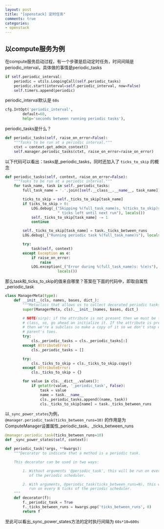 ```yaml
---
layout: post
title: "[openstack] 定时任务"
comments: true
categories:
- openstack
---
```


以compute服务为例
----------------

在compute服务启动过程，有一个步骤是启动定时任务，时间间隔是periodic\_interval，具体做的事情是periodic_tasks

```python
if self.periodic_interval:
	periodic = utils.LoopingCall(self.periodic_tasks)
	periodic.start(interval=self.periodic_interval, now=False)
	self.timers.append(periodic)
```

periodic_interval默认是 `60s`

```python
cfg.IntOpt('periodic_interval',
		default=60,
		help='seconds between running periodic tasks'),
```

periodic_tasks是什么？

```python
def periodic_tasks(self, raise_on_error=False):
	"""Tasks to be run at a periodic interval."""
	ctxt = context.get_admin_context()
	self.manager.periodic_tasks(ctxt, raise_on_error=raise_on_error)
```

以下代码可以看出：tasks是\_periodic\_tasks，同时还加入了 `ticks_to_skip` 的概念

```python
def periodic_tasks(self, context, raise_on_error=False):
	"""Tasks to be run at a periodic interval."""
	for task_name, task in self._periodic_tasks:
		full_task_name = '.'.join([self.__class__.__name__, task_name])

		ticks_to_skip = self._ticks_to_skip[task_name]
		if ticks_to_skip > 0:
			LOG.debug(_("Skipping %(full_task_name)s, %(ticks_to_skip)s"
						" ticks left until next run"), locals())
			self._ticks_to_skip[task_name] -= 1
			continue

		self._ticks_to_skip[task_name] = task._ticks_between_runs
		LOG.debug(_("Running periodic task %(full_task_name)s"), locals())

		try:
			task(self, context)
		except Exception as e:
			if raise_on_error:
				raise
			LOG.exception(_("Error during %(full_task_name)s: %(e)s"),
						locals())
```

那么task和\_ticks\_to\_skip的值来自哪里？答案在下面的代码中，即取自属性\_periodic\_task

```python
class ManagerMeta(type):
    def __init__(cls, names, bases, dict_):
        """Metaclass that allows us to collect decorated periodic tasks."""
        super(ManagerMeta, cls).__init__(names, bases, dict_)

        # NOTE(sirp): if the attribute is not present then we must be the base
        # class, so, go ahead an initialize it. If the attribute is present,
        # then we're a subclass so make a copy of it so we don't step on our
        # parent's toes.
        try:
            cls._periodic_tasks = cls._periodic_tasks[:]
        except AttributeError:
            cls._periodic_tasks = []

        try:
            cls._ticks_to_skip = cls._ticks_to_skip.copy()
        except AttributeError:
            cls._ticks_to_skip = {}

        for value in cls.__dict__.values():
            if getattr(value, '_periodic_task', False):
                task = value
                name = task.__name__
                cls._periodic_tasks.append((name, task))
                cls._ticks_to_skip[name] = task._ticks_between_runs
```

以`_sync_power_states`为例，`@manager.periodic_task(ticks_between_runs=10)` 的作用是为ComputeManager设置属性\_periodic\_task、\_ticks\_between\_runs

```python
@manager.periodic_task(ticks_between_runs=10)
def _sync_power_states(self, context):
```

```python
def periodic_task(*args, **kwargs):
    """Decorator to indicate that a method is a periodic task.

    This decorator can be used in two ways:

        1. Without arguments '@periodic_task', this will be run on every tick
           of the periodic scheduler.

        2. With arguments, @periodic_task(ticks_between_runs=N), this will be
           run on every N ticks of the periodic scheduler.
    """
    def decorator(f):
        f._periodic_task = True
        f._ticks_between_runs = kwargs.pop('ticks_between_runs', 0)
        return f
```

至此可以看出\_sync\_power\_states方法的定时执行间隔为 `60s*10=600s`
